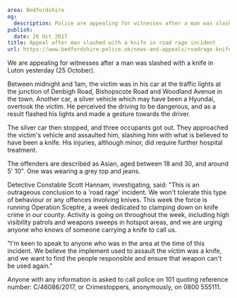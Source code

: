 ```yaml
area: Bedfordshire
og:
  description: Police are appealing for witnesses after a man was slashed with a knife in Luton yesterday (25 October).
publish:
  date: 26 Oct 2017
title: Appeal after man slashed with a knife in road rage incident
url: https://www.bedfordshire.police.uk/news-and-appeals/roadrage-knife-luton-october
```

We are appealing for witnesses after a man was slashed with a knife in Luton yesterday (25 October).

Between midnight and 1am, the victim was in his car at the traffic lights at the junction of Denbigh Road, Bishopscote Road and Woodland Avenue in the town. Another car, a silver vehicle which may have been a Hyundai, overtook the victim. He perceived the driving to be dangerous, and as a result flashed his lights and made a gesture towards the driver.

The silver car then stopped, and three occupants got out. They approached the victim's vehicle and assaulted him, slashing him with what is believed to have been a knife. His injuries, although minor, did require further hospital treatment.

The offenders are described as Asian, aged between 18 and 30, and around 5' 10". One was wearing a grey top and jeans.

Detective Constable Scott Hannam, investigating, said: "This is an outrageous conclusion to a 'road rage' incident. We won't tolerate this type of behaviour or any offences involving knives. This week the force is running Operation Sceptre, a week dedicated to clamping down on knife crime in our county. Activity is going on throughout the week, including high visibility patrols and weapons sweeps in hotspot areas, and we are urging anyone who knows of someone carrying a knife to call us.

"I'm keen to speak to anyone who was in the area at the time of this incident. We believe the implement used to assault the victim was a knife, and we want to find the people responsible and ensure that weapon can't be used again."

Anyone with any information is asked to call police on 101 quoting reference number: C/46086/2017, or Crimestoppers, anonymously, on 0800 555111.
